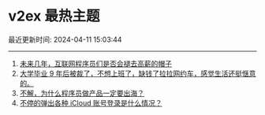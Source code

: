 # v2ex 最热主题

最近更新时间: 2024-04-11 15:03:44

--- 
1. [未来几年，互联网程序员们是否会褪去高薪的帽子](https://www.v2ex.com/t/1031500) 
2. [大学毕业 9 年后被裁了，不想上班了，缺钱了拉拉网约车，感觉生活还挺惬意的。](https://www.v2ex.com/t/1031505) 
3. [不解，为什么程序员做产品一定要出海？](https://www.v2ex.com/t/1031514) 
4. [不停的弹出各种 iCloud 账号登录是什么情况？](https://www.v2ex.com/t/1031498) 
